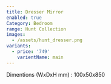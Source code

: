 ```yaml
---
title: Dresser Mirror
enabled: true
Category: Bedroom
range: Hunt Collection
images:
  - /assets/hunt_dresser.png
variants:
  - price: '749'
    varientName: main 
---
```

Dimentions (WxDxH mm) : 100x50x850
